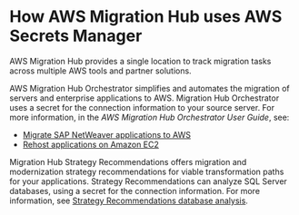 # How AWS Migration Hub uses AWS Secrets Manager<a name="integrating_how-services-use-secrets_migration-hub"></a>

AWS Migration Hub provides a single location to track migration tasks across multiple AWS tools and partner solutions\. 

AWS Migration Hub Orchestrator simplifies and automates the migration of servers and enterprise applications to AWS\. Migration Hub Orchestrator uses a secret for the connection information to your source server\. For more information, in the *AWS Migration Hub Orchestrator User Guide*, see: 
+ [Migrate SAP NetWeaver applications to AWS](https://docs.aws.amazon.com/migrationhub-orchestrator/latest/userguide/migrate-sap.html)
+ [Rehost applications on Amazon EC2](https://docs.aws.amazon.com/migrationhub-orchestrator/latest/userguide/rehost-on-ec2.html)

Migration Hub Strategy Recommendations offers migration and modernization strategy recommendations for viable transformation paths for your applications\. Strategy Recommendations can analyze SQL Server databases, using a secret for the connection information\. For more information, see [Strategy Recommendations database analysis](https://docs.aws.amazon.com/migrationhub-strategy/latest/userguide/database-analysis.html)\.